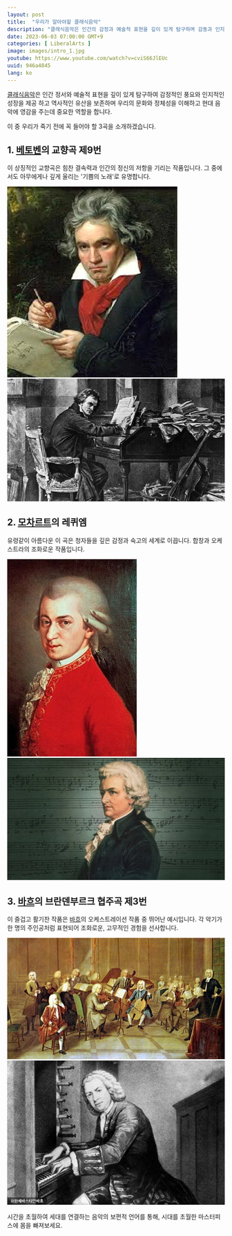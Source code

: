 ```yaml
---
layout: post
title:  "우리가 알아야할 클래식음악"
description: "클래식음악은 인간의 감정과 예술적 표현을 깊이 있게 탐구하며 감동과 인지적인 성장을 제공합니다. 역사적 유산을 보존하고 문화와 정체성을 이해하며 현대 음악에 영감을 주는 중요한 역할을 합니다. 베토벤의 교향곡 제9번, 모차르트의 레퀴엠, 바흐의 브란덴부르크 협주곡 제3번 등 죽기 전에 반드시 들어야 할 3곡을 소개합니다. 시대를 초월하는 음악의 보편적 언어로 마스터피스를 만나보세요. #클래식 #클래식음악소개 #음악의감동 #역사적음악 #음악여행 #마스터피스음악 #음악의아름다움 #음악감상 #문화의가치 #음악인생"
date: 2023-06-03 07:00:00 GMT+9
categories: [ LiberalArts ]
image: images/intro_1.jpg
youtube: https://www.youtube.com/watch?v=cviS66JlEUc
uuid: 946a4845
lang: ko
---
```


[클래식음악][topic]은 인간 정서와 예술적 표현을 깊이 있게 탐구하여 감정적인 풍요와 인지적인 성장을 제공 하고 역사적인 유산을 보존하며 우리의 문화와 정체성을 이해하고 현대 음악에 영감을 주는데 중요한 역할을 합니다.

이 중 우리가 죽기 전에 꼭 들어야 할 3곡을 소개하겠습니다.

## 1. [베토벤][main1]의 교향곡 제9번

이 상징적인 교향곡은 힘찬 결속력과 인간의 정신의 저항을 기리는 작품입니다. 그 중에서도 아무에게나 깊게 울리는 '기쁨의 노래'로 유명합니다.

![1_1.jpg](images/1_1.jpg)
![1_2.jpg](images/1_2.jpg)

## 2. [모차르트][main2]의 레퀴엠

유령같이 아름다운 이 곡은 청자들을 깊은 감정과 숙고의 세계로 이끕니다. 합창과 오케스트라의 조화로운 작품입니다.

![2_1.jpg](images/2_1.jpg)
![2_2.jpg](images/2_2.webp)

## 3. [바흐][main3]의 브란덴부르크 협주곡 제3번

이 즐겁고 활기찬 작품은 [바흐][main3]의 오케스트레이션 작품 중 뛰어난 예시입니다. 각 악기가 한 명의 주인공처럼 표현되어 조화로운, 고무적인 경험을 선사합니다.

![3_1.jpg](images/3_1.jpg)
![3_2.jpg](images/3_2.jpg)

시간을 초월하여 세대를 연결하는 음악의 보편적 언어를 통해, 시대를 초월한 마스터피스에 몸을 빠져보세요.

[topic]: https://www.google.com/search?q=클래식음악
[main1]: https://www.google.com/search?q=모차르트
[main2]: https://www.google.com/search?q=바흐
[main3]: https://www.google.com/search?q=베토벤
